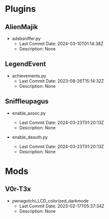 # Plugins
## AlienMajik
- adsbsniffer.py
  - Last Commit Date: 2024-03-10T01:14:38Z
  - Description: None

## LegendEvent
- achievements.py
  - Last Commit Date: 2023-08-26T15:14:32Z
  - Description: None

## Sniffleupagus
- enable_assoc.py
  - Last Commit Date: 2024-03-23T01:20:13Z
  - Description: None

- enable_deauth.py
  - Last Commit Date: 2024-03-23T01:20:13Z
  - Description: None

# Mods
## V0r-T3x
- pwnagotchi_LCD_colorized_darkmode
  - Last Commit Date: 2023-02-17T05:37:34Z
  - Description: None

